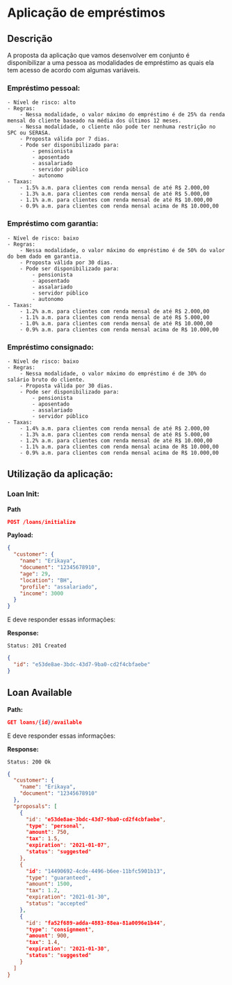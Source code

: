# Aplicação de empréstimos

## Descrição

A proposta da aplicação que vamos desenvolver em conjunto é disponibilizar a uma pessoa as modalidades de empréstimo as quais ela tem acesso de acordo com algumas variáveis.


### Empréstimo pessoal:
    - Nível de risco: alto
    - Regras:
        - Nessa modalidade, o valor máximo do empréstimo é de 25% da renda mensal do cliente baseado na média dos últimos 12 meses.
        - Nessa modalidade, o cliente não pode ter nenhuma restrição no SPC ou SERASA.
        - Proposta válida por 7 dias.
        - Pode ser disponibilizado para:
            - pensionista
            - aposentado
            - assalariado
            - servidor público
            - autonomo
    - Taxas:
        - 1.5% a.m. para clientes com renda mensal de até R$ 2.000,00
        - 1.3% a.m. para clientes com renda mensal de até R$ 5.000,00
        - 1.1% a.m. para clientes com renda mensal de até R$ 10.000,00
        - 0.9% a.m. para clientes com renda mensal acima de R$ 10.000,00

### Empréstimo com garantia:
    - Nível de risco: baixo
    - Regras:
        - Nessa modalidade, o valor máximo do empréstimo é de 50% do valor do bem dado em garantia.
        - Proposta válida por 30 dias.
        - Pode ser disponibilizado para:
            - pensionista
            - aposentado
            - assalariado
            - servidor público
            - autonomo
    - Taxas:
        - 1.2% a.m. para clientes com renda mensal de até R$ 2.000,00
        - 1.1% a.m. para clientes com renda mensal de até R$ 5.000,00
        - 1.0% a.m. para clientes com renda mensal de até R$ 10.000,00
        - 0.9% a.m. para clientes com renda mensal acima de R$ 10.000,00

### Empréstimo consignado:
    - Nível de risco: baixo
    - Regras:
        - Nessa modalidade, o valor máximo do empréstimo é de 30% do salário bruto do cliente.
        - Proposta válida por 30 dias.
        - Pode ser disponibilizado para:
            - pensionista
            - aposentado
            - assalariado
            - servidor público
    - Taxas:
        - 1.4% a.m. para clientes com renda mensal de até R$ 2.000,00
        - 1.3% a.m. para clientes com renda mensal de até R$ 5.000,00
        - 1.2% a.m. para clientes com renda mensal de até R$ 10.000,00
        - 1.1% a.m. para clientes com renda mensal acima de R$ 10.000,00
        - 0.9% a.m. para clientes com renda mensal acima de R$ 10.000,00

## Utilização da aplicação:

### Loan Init:
**Path**
```json
POST /loans/initialize
```
**Payload:**
```json
{
  "customer": {
    "name": "Erikaya",
    "document": "12345678910",
    "age": 29,
    "location": "BH",
    "profile": "assalariado",
    "income": 3000
  }
}
```

E deve responder essas informações:

**Response:**
```text
Status: 201 Created
```
```json
{
  "id": "e53de8ae-3bdc-43d7-9ba0-cd2f4cbfaebe"
}
```

## Loan Available
**Path:**
```json
GET loans/{id}/available
```

E deve responder essas informações:

**Response:**
```text
Status: 200 Ok
```
```json
{
  "customer": {
    "name": "Erikaya",
    "document": "12345678910"
  },
  "proposals": [
    {
      "id': "e53de8ae-3bdc-43d7-9ba0-cd2f4cbfaebe",
      "type": "personal",
      "amount": 750,
      "tax": 1.5,
      "expiration": "2021-01-07",
      "status": "suggested"
    },
    {
      "id': "14490692-4cde-4496-b6ee-11bfc5901b13",
      "type": "guaranteed",
      "amount": 1500,
      "tax": 1.2,
      "expiration": "2021-01-30",
      "status": "accepted"
    },
    {
      "id': "fa52f689-adda-4883-88ea-81a0096e1b44",
      "type": "consignment",
      "amount": 900,
      "tax": 1.4,
      "expiration": "2021-01-30",
      "status": "suggested"
    }
  ]
}
```

